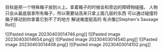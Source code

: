目标是把一个特殊箱子放到火上。拿着箱子的时候会和旁边的障碍物碰撞。
人物只会从最底层拿所有箱子，所以需要站高来只拿上面几层的东西
可以通过碰撞将箱子移动到你拿着它到不了的地方
解谜难度挺高的
有点像[[Stephen's Sausage Roll]]

![[Pasted image 20230403014746.png]]
![[Pasted image 20230403014654.png]]
![[Pasted image 20230403014540.png]]
![[Pasted image 20230403014408.png]]
![[Pasted image 20230403014102.png]]